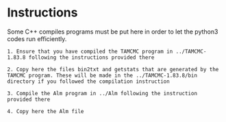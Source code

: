 # Instructions

Some C++ compiles programs must be put here in order to let the python3 codes run efficiently. 

	1. Ensure that you have compiled the TAMCMC program in ../TAMCMC-1.83.8 following the instructions provided there

	2. Copy here the files bin2txt and getstats that are generated by the TAMCMC program. These will be made in the ../TAMCMC-1.83.8/bin directory if you followed the compilation instruction

	3. Compile the Alm program in ../Alm following the instruction provided there

	4. Copy here the Alm file


